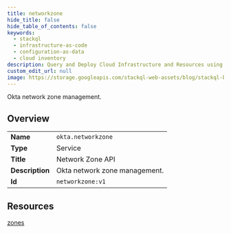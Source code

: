 ```yaml
---
title: networkzone
hide_title: false
hide_table_of_contents: false
keywords:
  - stackql
  - infrastructure-as-code
  - configuration-as-data
  - cloud inventory
description: Query and Deploy Cloud Infrastructure and Resources using SQL
custom_edit_url: null
image: https://storage.googleapis.com/stackql-web-assets/blog/stackql-blog-post-featured-image.png
---
```

Okta network zone management.  
    

## Overview
<table><tbody>
<tr><td><b>Name</b></td><td><code>okta.networkzone</code></td></tr>
<tr><td><b>Type</b></td><td>Service</td></tr>
<tr><td><b>Title</b></td><td>Network Zone API</td></tr>
<tr><td><b>Description</b></td><td>Okta network zone management.</td></tr>
<tr><td><b>Id</b></td><td><code>networkzone:v1</code></td></tr>
</tbody></table>

## Resources
<div class="row">
<div class="providerDocColumn">
<a href="/providers/okta/networkzone/zones/">zones</a><br />
</div>
<div class="providerDocColumn">
</div>
</div>
